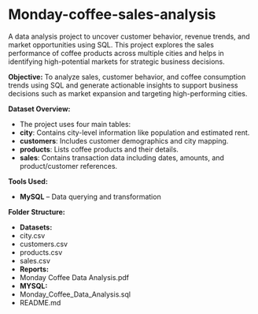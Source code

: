 # Monday-coffee-sales-analysis

A data analysis project to uncover customer behavior, revenue trends, and market opportunities using SQL. This project explores the sales performance of coffee products across multiple cities and helps in identifying high-potential markets for strategic business decisions.

**Objective:**
To analyze sales, customer behavior, and coffee consumption trends using SQL and generate actionable insights to support business decisions such as market expansion and targeting high-performing cities.

**Dataset Overview:**
* The project uses four main tables:
* **city**: Contains city-level information like population and estimated rent.
* **customers**: Includes customer demographics and city mapping.
* **products**: Lists coffee products and their details.
* **sales**: Contains transaction data including dates, amounts, and product/customer references.

**Tools Used:**
* **MySQL** – Data querying and transformation

**Folder Structure:**
* **Datasets:**
* city.csv
* customers.csv
* products.csv
*  sales.csv
* **Reports:**
*  Monday Coffee Data Analysis.pdf     
* **MYSQL:**
* Monday_Coffee_Data_Analysis.sql
*  README.md
